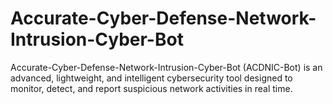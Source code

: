 # Accurate-Cyber-Defense-Network-Intrusion-Cyber-Bot
Accurate-Cyber-Defense-Network-Intrusion-Cyber-Bot (ACDNIC-Bot) is an advanced, lightweight, and intelligent cybersecurity tool designed to monitor, detect, and report suspicious network activities in real time. 
